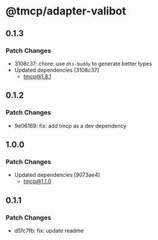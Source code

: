 # @tmcp/adapter-valibot

## 0.1.3

### Patch Changes

- 3108c37: chore: use `dts-buddy` to generate better types
- Updated dependencies [3108c37]
    - tmcp@1.8.1

## 0.1.2

### Patch Changes

- 9e06169: fix: add tmcp as a dev dependency

## 1.0.0

### Patch Changes

- Updated dependencies [9073ae4]
    - tmcp@1.1.0

## 0.1.1

### Patch Changes

- d5fc7fb: fix: update readme
